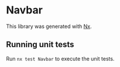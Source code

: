 # Navbar

This library was generated with [Nx](https://nx.dev).

## Running unit tests

Run `nx test Navbar` to execute the unit tests.
